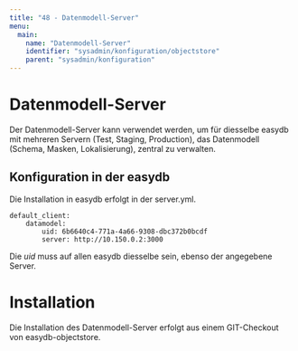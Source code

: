 ```yaml
---
title: "48 - Datenmodell-Server"
menu:
  main:
    name: "Datenmodell-Server"
    identifier: "sysadmin/konfiguration/objectstore"
    parent: "sysadmin/konfiguration"
---
```

# Datenmodell-Server

Der Datenmodell-Server kann verwendet werden, um für diesselbe easydb mit mehreren Servern (Test, Staging, Production),
das Datenmodell (Schema, Masken, Lokalisierung), zentral zu verwalten.

## Konfiguration in der easydb

Die Installation in easydb erfolgt in der server.yml.

	default_client:
		datamodel:
			uid: 6b6640c4-771a-4a66-9308-dbc372b0bcdf
			server: http://10.150.0.2:3000

Die *uid* muss auf allen easydb diesselbe sein, ebenso der angegebene Server.

# Installation

Die Installation des Datenmodell-Server erfolgt aus einem GIT-Checkout von easydb-objectstore.
